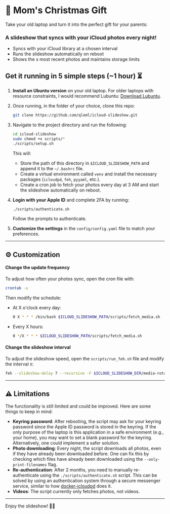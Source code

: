 # 🎁 Mom's Christmas Gift

Take your old laptop and turn it into the perfect gift for your parents: 

### A slideshow that syncs with your iCloud photos every night! 

* Syncs with your iCloud library at a chosen interval 
* Runs the slideshow automatically on reboot 
* Shows the x most recent photos and maintains storage limits 

## Get it running in 5 simple steps (~1 hour) ⏳

1. **Install an Ubuntu version** on your old laptop. For older laptops with resource constraints, I would recommend Lubuntu: [Download Lubuntu](https://lubuntu.me/downloads/).
2. Once running, in the folder of your choice, clone this repo:
   ```bash
   git clone https://github.com/qleml/icloud-slideshow.git
   ```
3. Navigate to the project directory and run the following:
   ```bash
   cd icloud-slideshow
   sudo chmod +x scripts/*
   ./scripts/setup.sh
   ```
   This will:
   * Store the path of this directory in `$ICLOUD_SLIDESHOW_PATH` and append it to the `~/.bashrc` file.
   * Create a virtual environment called `venv` and install the necessary packages (`icloudpd`, `feh`, `pyyaml`, etc.).
   * Create a cron job to fetch your photos every day at 3 AM and start the slideshow automatically on reboot.
   
4. **Login with your Apple ID** and complete 2FA by running:
   ```bash
   ./scripts/authenticate.sh
   ```
   Follow the prompts to authenticate. 

5. **Customize the settings** in the `config/config.yaml` file to match your preferences.

---

## ⚙️ Customization

#### Change the update frequency 

To adjust how often your photos sync, open the cron file with:
```bash
crontab -u
```

Then modify the schedule:
- At X o'clock every day:
   ```bash
   0 X * * * /bin/bash $ICLOUD_SLIDESHOW_PATH/scripts/fetch_media.sh
   ```

- Every X hours:
   ```bash
   0 */X * * * $ICLOUD_SLIDESHOW_PATH/scripts/fetch_media.sh
   ```

#### Change the slideshow interval 

To adjust the slideshow speed, open the `scripts/run_feh.sh` file and modify the interval `X`:
```bash
feh --slideshow-delay 7 --recursive -F $ICLOUD_SLIDESHOW_DIR/media-rotated/
```

---

## ⚠️ Limitations

The functionality is still limited and could be improved. Here are some things to keep in mind:

- **Keyring password**: After rebooting, the script may ask for your keyring password since the Apple ID password is stored in the keyring. If the only purpose of the laptop is this application in a safe environment (e.g., your home), you may want to set a blank password for the keyring. Alternatively, one could implement a safer solution.
- **Photo downloading**: Every night, the script downloads all photos, even if they have already been downloaded before. One can fix this by checking which files have already been downloaded using the `--only-print-filenames` flag.
- **Re-authentication**: After 2 months, you need to manually re-authenticate using the `./scripts/authenticate.sh` script. This can be solved by using an authentication system through a secure messenger service, similar to how [docker-icloudpd](https://github.com/boredazfcuk/docker-icloudpd) does it.
- **Videos**: The script currently only fetches photos, not videos.

---

Enjoy the slideshow! 🎄✨
